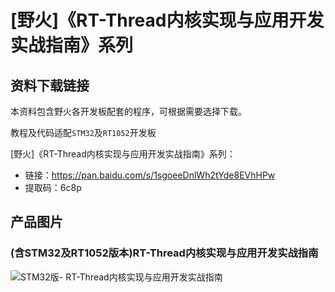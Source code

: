 [](index)

# [野火]《RT-Thread内核实现与应用开发实战指南》系列
## 资料下载链接
本资料包含野火各开发板配套的程序，可根据需要选择下载。

教程及代码适配`STM32`及`RT1052`开发板

[野火]《RT-Thread内核实现与应用开发实战指南》系列：
* 链接：https://pan.baidu.com/s/1sgoeeDnlWh2tYde8EVhHPw 
* 提取码：6c8p 

## 产品图片

### (含STM32及RT1052版本)RT-Thread内核实现与应用开发实战指南
![STM32版- RT-Thread内核实现与应用开发实战指南](https://raw.githubusercontent.com/wiki/Embdefire/products/images/野火开源图书专栏/RT-Thread内核实现与应用开发实战指南——基于STM32.jpg)

